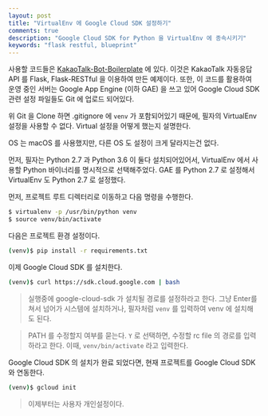 ```yaml
---
layout: post
title: "VirtualEnv 에 Google Cloud SDK 설정하기"
comments: true
description: "Google Cloud SDK for Python 을 VirtualEnv 에 종속시키기"
keywords: "flask restful, blueprint"
---
```


사용할 코드들은 [KakaoTalk-Bot-Boilerplate](https://github.com/Hongseokzip/KakaoTalk-Bot-Boilerplate) 에 있다. 이것은 KakaoTalk 자동응답 API 를 Flask, Flask-RESTful 을 이용하여 만든 예제이다. 또한, 이 코드를 활용하여 운영 중인 서버는 Google App Engine (이하 GAE) 을 쓰고 있어 Google Cloud SDK 관련 설정 파일들도 Git 에 업로드 되어있다.

위 Git 을 Clone 하면 .gitignore 에 `venv` 가 포함되어있기 때문에, 필자의 VirtualEnv 설정을 사용할 수 없다. Virtual 설정을 어떻게 했는지 설명한다.

OS 는 macOS 를 사용했지만, 다른 OS 도 설정이 크게 달라지는건 없다.

먼저, 필자는 Python 2.7 과 Python 3.6 이 둘다 설치되어있어서, VirtualEnv 에서 사용할 Python 바이너리를 명시적으로 선택해주었다. GAE 를 Python 2.7 로 설정해서 VirtualEnv 도 Python 2.7 로 설정했다.

먼저, 프로젝트 루트 디렉터리로 이동하고 다음 명령을 수행한다.
``` sh
$ virtualenv -p /usr/bin/python venv
$ source venv/bin/activate
```

다음은 프로젝트 환경 설정이다.
``` sh
(venv)$ pip install -r requirements.txt
```

이제 Google Cloud SDK 를 설치한다.
``` sh
(venv)$ curl https://sdk.cloud.google.com | bash
```

> 실행중에 google-cloud-sdk 가 설치될 경로를 설정하라고 한다.
> 그냥 Enter를 쳐서 넘어가 시스템에 설치하거나, 필자처럼 `venv` 를 입력하여 venv 에 설치해도 된다.

> PATH 를 수정할지 여부를 묻는다. `Y` 로 선택하면, 
> 수정할 rc file 의 경로를 입력하라고 한다.
> 이때, `venv/bin/activate` 라고 입력한다.

Google Cloud SDK 의 설치가 완료 되었다면, 현재 프로젝트를 Google Cloud SDK 와 연동한다.
``` sh
(venv)$ gcloud init
```

> 이제부터는 사용자 개인설정이다.
